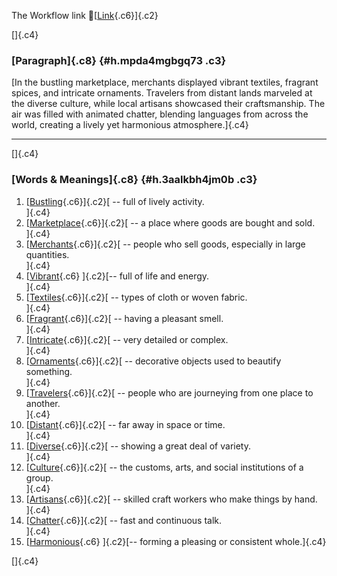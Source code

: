 The Workflow link
👏[[Link](https://www.google.com/url?q=http://www.google.com&sa=D&source=editors&ust=1759772801008824&usg=AOvVaw38uTNrGRLw8lF1ZV4f9vaB){.c6}]{.c2}

[]{.c4}

### [Paragraph]{.c8} {#h.mpda4mgbgq73 .c3}

[In the bustling marketplace, merchants displayed vibrant textiles,
fragrant spices, and intricate ornaments. Travelers from distant lands
marveled at the diverse culture, while local artisans showcased their
craftsmanship. The air was filled with animated chatter, blending
languages from across the world, creating a lively yet harmonious
atmosphere.]{.c4}

------------------------------------------------------------------------

[]{.c4}

### [Words & Meanings]{.c8} {#h.3aalkbh4jm0b .c3}

1.  [[Bustling](https://www.google.com/url?q=http://www.google.com&sa=D&source=editors&ust=1759772801009862&usg=AOvVaw2NOkE0byOW6RKz9EfvMvn_){.c6}]{.c2}[ --
    full of lively activity.\
    ]{.c4}
2.  [[Marketplace](https://www.google.com/url?q=http://www.google.com&sa=D&source=editors&ust=1759772801010066&usg=AOvVaw0oaLQCP7kWWEUtw00U0y5j){.c6}]{.c2}[ --
    a place where goods are bought and sold.\
    ]{.c4}
3.  [[Merchants](https://www.google.com/url?q=http://www.google.com&sa=D&source=editors&ust=1759772801010262&usg=AOvVaw0lpK16dWCPtL-jJ-FqHmcQ){.c6}]{.c2}[ --
    people who sell goods, especially in large quantities.\
    ]{.c4}
4.  [[Vibrant](https://www.google.com/url?q=http://www.google.com&sa=D&source=editors&ust=1759772801010525&usg=AOvVaw3LU1UUSgHG2wW-ayq_thJ7){.c6}
    ]{.c2}[-- full of life and energy.\
    ]{.c4}
5.  [[Textiles](https://www.google.com/url?q=http://www.google.com&sa=D&source=editors&ust=1759772801010693&usg=AOvVaw1wRnMniVac0t1rHAMecFKl){.c6}]{.c2}[ --
    types of cloth or woven fabric.\
    ]{.c4}
6.  [[Fragrant](https://www.google.com/url?q=http://www.google.com&sa=D&source=editors&ust=1759772801010868&usg=AOvVaw13PVtIzzjmpZNyjirf-7E9){.c6}]{.c2}[ --
    having a pleasant smell.\
    ]{.c4}
7.  [[Intricate](https://www.google.com/url?q=http://www.google.com&sa=D&source=editors&ust=1759772801011058&usg=AOvVaw0hj6oA9ZQM4lTXt2c4u7xl){.c6}]{.c2}[ --
    very detailed or complex.\
    ]{.c4}
8.  [[Ornaments](https://www.google.com/url?q=http://www.google.com&sa=D&source=editors&ust=1759772801011232&usg=AOvVaw1d5uu8L_mAPRQqFtCWrct9){.c6}]{.c2}[ --
    decorative objects used to beautify something.\
    ]{.c4}
9.  [[Travelers](https://www.google.com/url?q=http://www.google.com&sa=D&source=editors&ust=1759772801011433&usg=AOvVaw3MNhDMgQzZsUGhWApFWAuX){.c6}]{.c2}[ --
    people who are journeying from one place to another.\
    ]{.c4}
10. [[Distant](https://www.google.com/url?q=http://www.google.com&sa=D&source=editors&ust=1759772801011665&usg=AOvVaw2P9Ij1l1FfaDY1Lp9PMyno){.c6}]{.c2}[ --
    far away in space or time.\
    ]{.c4}
11. [[Diverse](https://www.google.com/url?q=http://www.google.com&sa=D&source=editors&ust=1759772801011836&usg=AOvVaw2f2iqPa10vPK5YTs6t7wcg){.c6}]{.c2}[ --
    showing a great deal of variety.\
    ]{.c4}
12. [[Culture](https://www.google.com/url?q=http://www.google.com&sa=D&source=editors&ust=1759772801012007&usg=AOvVaw3xyV4s3lAlqfJlGgj-I0p1){.c6}]{.c2}[ --
    the customs, arts, and social institutions of a group.\
    ]{.c4}
13. [[Artisans](https://www.google.com/url?q=http://www.google.com&sa=D&source=editors&ust=1759772801012230&usg=AOvVaw1icMRuDr_W820a-7-EcM-O){.c6}]{.c2}[ --
    skilled craft workers who make things by hand.\
    ]{.c4}
14. [[Chatter](https://www.google.com/url?q=http://www.google.com&sa=D&source=editors&ust=1759772801012424&usg=AOvVaw1uh9MHiMs_p0IfUfIVawBS){.c6}]{.c2}[ --
    fast and continuous talk.\
    ]{.c4}
15. [[Harmonious](https://www.google.com/url?q=http://www.google.com&sa=D&source=editors&ust=1759772801012601&usg=AOvVaw1Q1meYnzdB5C8XVEohPQ2W){.c6}
    ]{.c2}[-- forming a pleasing or consistent whole.]{.c4}

[]{.c4}
